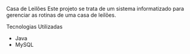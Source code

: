 Casa de Leilões
Este projeto se trata de um sistema informatizado para gerenciar as rotinas de uma casa de leilões.

Tecnologias Utilizadas
- Java
- MySQL
